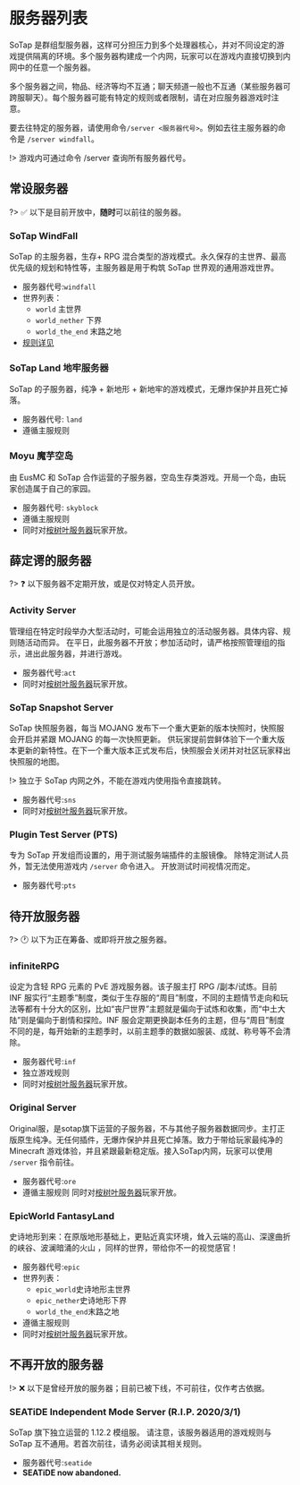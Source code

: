 # 服务器列表

SoTap 是群组型服务器，这样可分担压力到多个处理器核心，并对不同设定的游戏提供隔离的环境。多个服务器构建成一个内网，玩家可以在游戏内直接切换到内网中的任意一个服务器。

多个服务器之间，物品、经济等均不互通；聊天频道一般也不互通（某些服务器可跨服聊天）。每个服务器可能有特定的规则或者限制，请在对应服务器游戏时注意。

要去往特定的服务器，请使用命令`/server <服务器代号>`。例如去往主服务器的命令是 `/server windfall`。

!> 游戏内可通过命令 /server 查询所有服务器代号。

## 常设服务器

?> ✅ 以下是目前开放中，**随时**可以前往的服务器。

### SoTap WindFall

SoTap 的主服务器，生存+ RPG 混合类型的游戏模式。永久保存的主世界、最高优先级的规划和特性等，主服务器是用于构筑 SoTap 世界观的通用游戏世界。

- 服务器代号:`windfall`
- 世界列表：
    - `world` 主世界
    - `world_nether` 下界
    - `world_the_end` 末路之地
- [规则详见][1]

### SoTap Land 地牢服务器

SoTap 的子服务器，纯净 + 新地形 + 新地牢的游戏模式，无爆炸保护并且死亡掉落。

- 服务器代号: `land`
- 遵循主服规则

### Moyu 魔芋空岛

由 EusMC 和 SoTap 合作运营的子服务器，空岛生存类游戏。开局一个岛，由玩家创造属于自己的家园。

- 服务器代号: `skyblock`
- 遵循主服规则
- 同时对[桉树叶服务器][2]玩家开放。

## 薛定谔的服务器

?> ❓ 以下服务器不定期开放，或是仅对特定人员开放。

### Activity Server

管理组在特定时段举办大型活动时，可能会运用独立的活动服务器。具体内容、规则随活动而异。
在平日，此服务器不开放；参加活动时，请严格按照管理组的指示，进出此服务器，并进行游戏。

- 服务器代号:`act`
- 同时对[桉树叶服务器][2]玩家开放。

### SoTap Snapshot Server

SoTap 快照服务器，每当 MOJANG 发布下一个重大更新的版本快照时，快照服会开启并紧跟 MOJANG 的每一次快照更新。
供玩家提前尝鲜体验下一个重大版本更新的新特性。在下一个重大版本正式发布后，快照服会关闭并对社区玩家释出快照服的地图。

!> 独立于 SoTap 内网之外，不能在游戏内使用指令直接跳转。

- 服务器代号:`sns`
- 同时对[桉树叶服务器][2]玩家开放。

### Plugin Test Server (PTS)

专为 SoTap 开发组而设置的，用于测试服务端插件的主服镜像。
除特定测试人员外，暂无法使用游戏内 `/server` 命令进入。
开放测试时间视情况而定。

- 服务器代号:`pts`

## 待开放服务器

?> 🕐 以下为正在筹备、或即将开放之服务器。

### infiniteRPG

设定为含轻 RPG 元素的 PvE 游戏服务器。该子服主打 RPG /副本/试炼。目前 INF 服实行“主题季”制度，类似于生存服的“周目”制度，不同的主题情节走向和玩法等都有十分大的区别，比如“丧尸世界”主题就是偏向于试炼和收集，而“中土大陆”则是偏向于剧情和探险。INF 服会定期更换副本任务的主题，但与“周目”制度不同的是，每开始新的主题季时，以前主题季的数据如服装、成就、称号等不会清除。

- 服务器代号:`inf`
- 独立游戏规则
- 同时对[桉树叶服务器][2]玩家开放。

### Original Server

Original服，是sotap旗下运营的子服务器，不与其他子服务器数据同步。主打正版原生纯净。无任何插件，无爆炸保护并且死亡掉落。致力于带给玩家最纯净的 Minecraft 游戏体验，并且紧跟最新稳定版。接入SoTap内网，玩家可以使用 `/server` 指令前往。

- 服务器代号:`ore`
- 遵循主服规则
 同时对[桉树叶服务器][2]玩家开放。

### EpicWorld FantasyLand

史诗地形到来：在原版地形基础上，更贴近真实环境，耸入云端的高山、深邃曲折的峡谷、波澜暗涌的火山 ，同样的世界，带给你不一的视觉感官！

- 服务器代号:`epic`
- 世界列表：
    - `epic_world`史诗地形主世界
    - `epic_nether`史诗地形下界
    - `world_the_end`末路之地
- 遵循主服规则
- 同时对[桉树叶服务器][2]玩家开放。

## 不再开放的服务器

!> ❌ 以下是曾经开放的服务器；目前已被下线，不可前往，仅作考古依据。

### SEATiDE Independent Mode Server (R.I.P. 2020/3/1)

SoTap 旗下独立运营的 1.12.2 模组服。 请注意，该服务器适用的游戏规则与 SoTap 互不通用。若首次前往，请务必阅读其相关规则。

- 服务器代号:`seatide`
- **SEATiDE now abandoned.**

[1]:/rules.md
[2]:/getting-started/EusMC.md
